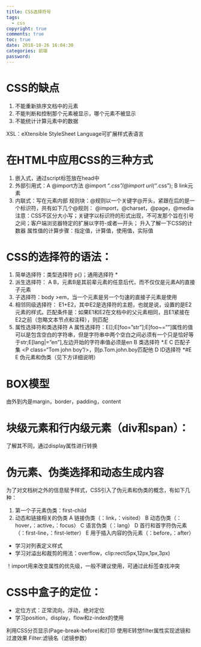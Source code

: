 ```yaml
---
title: CSS选择符号
tags:
  - css
copyright: true
comments: true
toc: true
date: 2018-10-26 16:04:30
categories: 前端
password:
---
```


# CSS的缺点
1.	不能重新排序文档中的元素
2.	不能判断和控制那个元素被显示，哪个元素不被显示
3.	不能统计计算元素中的数据

XSL：eXtensible StyleSheet Language可扩展样式表语言

# 在HTML中应用CSS的三种方式
1.	嵌入式，通过script标签放在head中
2.	外部引用式：A @import方法 @import “*.css”/@import url(“*.css”);  B link元素
3.	内联式：写在元素内部
规则块：@规则以一个关键字@开头，紧跟在后的是一个标识符，共有如下几个@规则：
	@import，@charset，@page，@media
注意：CSS不区分大小写；关键字以标识符的形式出现，不可发那个旨在引号之间；客户端浏览器特定的扩展以字符-或者—开头；
升入了解一下CSS的计数器
属性值的计算步骤：指定值，计算值，使用值，实际值

# CSS的选择符的语法：
1.	简单选择符：类型选择符 p{}；通用选择符 *
2.	派生选择符： A B，元素B是其前辈元素的任意后代，而不仅仅是元素A的直接子元素
3.	子选择符：body >em，当一个元素是另一个匀速的直接子元素是使用
4.	相邻同级选择符： E1+E2，其中E2是选择符的主题，也就是说，设置的是E2元素的样式。匹配条件是：如果E1和E2在文档中的父元素相同，且E1紧接在E2之前（忽略文本节点和注释），则匹配
5.	属性选择符和类选择符
A 属性选择符：E[];E[foo=”str”];E[foo~=””]属性的值可以是包含空白的字符串，但是字符串中两个空白之间必须有一个只是恰好等于str;E[lang|=”en”],左边开始的字符串值必须是en
B 类选择符  *.E
C 匹配子集 <P class=“Tom john boy”/>，则p.Tom.john.boy匹配他
D ID选择符  *#E
E 伪元素和伪类（见下方详细说明）

# BOX模型
由外到内是margin，border，padding，content

# 块级元素和行内级元素（div和span）：
了解其不同，通过display属性进行转换

# 伪元素、伪类选择和动态生成内容
为了对文档树之外的信息赋予样式，CSS引入了伪元素和伪类的概念，有如下几种：

1.	第一个子元素伪类：first-child
2.	动态和链接相关的伪类
A 链接伪类（：link，：visited）
B 动态伪类（：hover，：active，：focus）
C 语言伪类（：lang）
D 首行和首字符伪元素（：first-line，：first-letter）
E 用于插入内容的伪元素（：before，：after）

* 学习对列表定义样式
* 学习对溢出和裁剪的用法：overflow，clip:rect(5px,12px,1px,3px)

！import用来改变属性的优先级，一般不建议使用，可通过此标签查找冲突
# CSS中盒子的定位：
* 定位方式：正常流向，浮动，绝对定位
* 学习position，display，flow和z-index的使用

利用CSS分页显示(Page-break-before)和打印
使用IE转悠filter属性实现滤镜和过渡效果
   Filter:滤镜名（滤镜参数）
